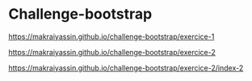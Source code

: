 # Challenge-bootstrap

https://makraiyassin.github.io/challenge-bootstrap/exercice-1

https://makraiyassin.github.io/challenge-bootstrap/exercice-2

https://makraiyassin.github.io/challenge-bootstrap/exercice-2/index-2
